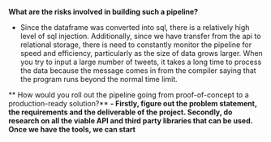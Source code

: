 **What are the risks involved in building such a pipeline?**
- Since the dataframe was converted into sql, there is a relatively high level of sql injection. Additionally, since we have transfer from the api to relational storage, 
  there is need to constantly monitor the pipeline for speed and efficiency, particularly as the size of data grows larger. When you try to input a large number of 
  tweets, it takes a long time to process the data because the message comes in from the compiler saying that the program runs beyond the normal time limit.
  
**
 How would you roll out the pipeline going from proof-of-concept to a production-ready solution?**
**- Firstly, figure out the problem statement, the requirements and the deliverable of the project.
    Secondly, do research on all the viable API and third party libraries that can be used.
    Once we have the tools, we can start**
